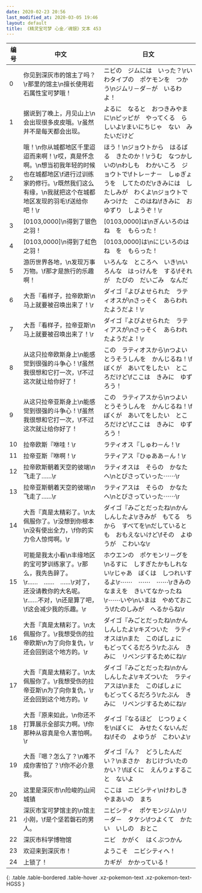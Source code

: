 ```yaml
---
date: 2020-02-23 20:56
last_modified_at: 2020-03-05 19:46
layout: default
title: 《精灵宝可梦 心金／魂银》文本 453
---
```

| 编号 | 中文 | 日文 |
| ---- | ---- | ---- |
| 0 | 你见到深灰市的馆主了吗？\r那里的馆主\n擅长使用岩石属性宝可梦哦！ | ニビの　ジムには　いった？\rいわタイプの　ポケモンを　つかう\nジムリ－ダ－が　いるわよ！ |
| 1 | 据说到了晚上，月见山上\n会出现很多皮皮哦。\r虽然并不是每天都会出现。 | よるに　なると　おつきみやまに\nピッピが　やってくる　らしいよ\rまいにちじゃ　ない　みたいだけど |
| 2 | 哦！\n你从城都地区千里迢迢而来啊！\r哎，真是怀念啊。\n想当初我年轻的时候也在城都地区\f进行过训练家的修行。\r既然我们这么有缘，\n我就把这个在城都地区发现的羽毛\f送给你吧！\r | ほう！\nジョウトから　はるばる　きたのか！\rうむ　なつかしいの\nわしも　わかいころ　ジョウトで\fトレ－ナ－　しゅぎょうを　してたのだ\rきみには　したしみが　わくよ\nジョウトで　みつけた　このはね\fきみに　おゆずり　しようぞ！\r |
| 3 | [0103,0000]\n得到了银色之羽！ | [0103,0000]は\nぎんいろのはね　を　もらった！ |
| 4 | [0103,0000]\n得到了虹色之羽！ | [0103,0000]は\nにじいろのはね　を　もらった！ |
| 5 | 游历世界各地，\n发现万事万物。\f那才是旅行的乐趣啊！ | いろんな　ところへ　いき\nいろんな　はっけんを　する\fそれが　たびの　だいごみ　なんだ |
| 6 | 大吾『看样子，拉帝欧斯\n马上就要被召唤出来了！\r | ダイゴ『よびよせられた　ラティオスが\nさっそく　あらわれたようだよ！\r |
| 7 | 大吾『看样子，拉帝亚斯\n马上就要被召唤出来了！\r | ダイゴ『よびよせられた　ラティアスが\nさっそく　あらわれたようだよ！\r |
| 8 | 从这只拉帝欧斯身上\n能感觉到很强的斗争心！\f虽然我很想和它打一次，\f不过这次就让给你好了！ | この　ラティオスから\nつよい　とうそうしんを　かんじるね！\fぼくが　あいてをしたい　ところだけど\fここは　きみに　ゆずろう！ |
| 9 | 从这只拉帝亚斯身上\n能感觉到很强的斗争心！\f虽然我很想和它打一次，\f不过这次就让给你好了！ | この　ラティアスから\nつよい　とうそうしんを　かんじるね！\fぼくが　あいてをしたい　ところだけど\fここは　きみに　ゆずろう！ |
| 10 | 拉帝欧斯『咻哇！\r | ラティオス『しゅわ－ん！\r |
| 11 | 拉帝亚斯『咻啊！\r | ラティアス『ひゅああ－ん！\r |
| 12 | 拉帝欧斯朝着天空的彼端\n飞走了……\r | ラティオスは　そらの　かなたへ\nとびさっていった⋯⋯\r |
| 13 | 拉帝亚斯朝着天空的彼端\n飞走了……\r | ラティアスは　そらの　かなたへ\nとびさっていった⋯⋯\r |
| 14 | 大吾『真是太精彩了。\n太佩服你了。\r没想到你根本\n没有使出全力，\f你的实力令人惊愕啊。\r | ダイゴ『みごとだったね\nかんしんしたよ\rきみが　もてる　ちから　すべてを\nだしているとも　おもえないけど\fその　よゆうが　こわいな\r |
| 15 | 可能是我太小看\n丰缘地区的宝可梦训练家了。\r那么，我先告辞了。\r……　……　……\r对了，还没请教你的大名呢。\r……不对，\n还是算了吧，\f这会减少我的乐趣。\r | ホウエンの　ポケモンリ－グを\nるすに　しすぎたかもしれない\rじゃあ　ぼくは　しつれいするよ\r⋯⋯　⋯⋯　⋯⋯\rきみの　なまえを　きいてなかったね\r⋯⋯いや\nいまは　やめておこう\fたのしみが　へるからね\r |
| 16 | 大吾『真是太精彩了。\n太佩服你了。\r我想受伤的拉帝欧斯\n为了向你复仇，\r还会回到这个地方的。\r | ダイゴ『みごとだったね\nかんしんしたよ\rキズついた　ラティオスは\nまた　このばしょに　もどってくるだろう\rたぶん　きみに　リベンジするためにね\r |
| 17 | 大吾『真是太精彩了。\n太佩服你了。\r我想受伤的拉帝亚斯\n为了向你复仇，\r还会回到这个地方的。\r | ダイゴ『みごとだったね\nかんしんしたよ\rキズついた　ラティアスは\nまた　このばしょに　もどってくるだろう\rたぶん　きみに　リベンジするためにね\r |
| 18 | 大吾『原来如此，\n你还不打算展示全部实力啊。\f你那种从容真是令人害怕啊。\r | ダイゴ『なるほど　じつりょくを\nぼくに　みせたくないんだね\fその　よゆうが　こわいよ\r |
| 19 | 大吾『嗯？怎么了？\n难不成你害怕了？\f你不必介意我。 | ダイゴ『ん？　どうしたんだい？\nまさか　おじけづいたのかい？\fぼくに　えんりょすること　ないよ |
| 20 | 这里是深灰市\n险峻的山间城镇 | ここは　ニビシティ\nけわしき　やまあいの　まち |
| 21 | 深灰市宝可梦馆主的\n馆主小刚，\f是个坚若磐石的男人。 | ニビシティ　ポケモンジム\nリ－ダ－　タケシ\fつよくて　かたい　いしの　おとこ |
| 22 | 深灰市科学博物馆 | ニビ　かがく　はくぶつかん |
| 23 | 欢迎来到深灰市！ | ようこそ　ニビシティへ！ |
| 24 | 上锁了！ | カギが　かかっている！ |
{: .table .table-bordered .table-hover .xz-pokemon-text .xz-pokemon-text-HGSS }
